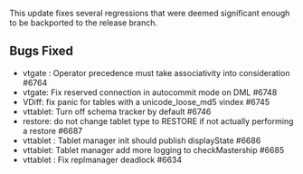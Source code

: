 This update fixes several regressions that were deemed significant enough to be backported to the release branch. 

## Bugs Fixed

* vtgate : Operator precedence must take associativity into consideration #6764
* vtgate: Fix reserved connection in autocommit mode on DML #6748
* VDiff: fix panic for tables with a unicode_loose_md5 vindex #6745
* vttablet: Turn off schema tracker by default #6746
* restore: do not change tablet type to RESTORE if not actually performing a restore #6687
* vttablet : Tablet manager init should publish displayState #6686
* vttablet: Tablet manager add more logging to checkMastership #6685
* vttablet : Fix replmanager deadlock #6634
